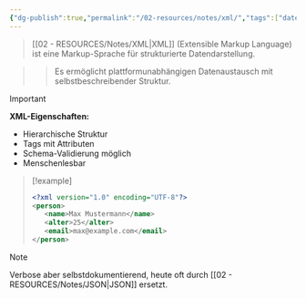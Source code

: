 ```yaml
---
{"dg-publish":true,"permalink":"/02-resources/notes/xml/","tags":["datenformat/strukturiert","markup/standards"],"noteIcon":"","updated":"2025-09-16T16:45:03.358+02:00"}
---
```



>[[02 - RESOURCES/Notes/XML\|XML]] (Extensible Markup Language) ist eine Markup-Sprache für strukturierte Datendarstellung.

>>Es ermöglicht plattformunabhängigen Datenaustausch mit selbstbeschreibender Struktur.

>[!important] 
>**XML-Eigenschaften:**
>- Hierarchische Struktur
>- Tags mit Attributen
>- Schema-Validierung möglich
>- Menschenlesbar

>[!example] 
>```xml
><?xml version="1.0" encoding="UTF-8"?>
><person>
>    <name>Max Mustermann</name>
>    <alter>25</alter>
>    <email>max@example.com</email>
></person>
>```

>[!note] 
>Verbose aber selbstdokumentierend, heute oft durch [[02 - RESOURCES/Notes/JSON\|JSON]] ersetzt.